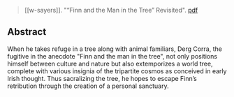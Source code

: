 > [[w-sayers]]. "“Finn and the Man in the Tree” Revisited". [pdf](a/w-sayers2013.pdf)

## Abstract
When he takes refuge in a tree along with animal familiars, Derg Corra, the fugitive in the anecdote "Finn and the man in the tree", not only positions himself between culture and nature but also extemporizes a world tree, complete with various insignia of the tripartite cosmos as conceived in early Irish thought. Thus sacralizing the tree, he hopes to escape Finn’s retribution through the creation of a personal sanctuary.